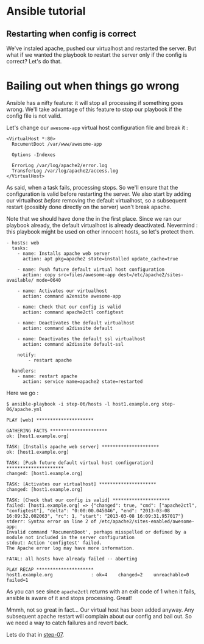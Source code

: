 Ansible tutorial
================

Restarting when config is correct
------------------------------

We've instaled apache, pushed our virtualhost and restarted the server.
But what if we wanted the playbook to restart the server only if the config is correct?
Let's do that.

# Bailing out when things go wrong

Ansible has a nifty feature: it will stop all processing if something goes wrong. 
We'll take advantage of this feature to stop our playbook if the config file is not 
valid.

Let's change our `awesome-app` virtual host configuration file and break it :

    <VirtualHost *:80>
      RocumentDoot /var/www/awesome-app

      Options -Indexes

      ErrorLog /var/log/apache2/error.log
      TransferLog /var/log/apache2/access.log
    </VirtualHost>

As said, when a task fails, processing stops. So we'll ensure that the
configuration is valid before restarting the server. We also start by adding
our  virtualhost _before_ removing the default virtualhost, so a subsequent
restart (possibly done directly on the server) won't break apache.

Note that we should have done the in the first place. Since we ran our
playbook already, the default virtualhost is already deactivated. Nevermind :
this playbook might be used on other innocent hosts, so let's protect them.

    - hosts: web
      tasks:
        - name: Installs apache web server
          action: apt pkg=apache2 state=installed update_cache=true

        - name: Push future default virtual host configuration
          action: copy src=files/awesome-app dest=/etc/apache2/sites-available/ mode=0640

        - name: Activates our virtualhost
          action: command a2ensite awesome-app

        - name: Check that our config is valid
          action: command apache2ctl configtest

        - name: Deactivates the default virtualhost
          action: command a2dissite default

        - name: Deactivates the default ssl virtualhost
          action: command a2dissite default-ssl

        notify:
            - restart apache

      handlers:
        - name: restart apache
          action: service name=apache2 state=restarted

Here we go :

    $ ansible-playbook -i step-06/hosts -l host1.example.org step-06/apache.yml

    PLAY [web] ********************* 

    GATHERING FACTS ********************* 
    ok: [host1.example.org]

    TASK: [Installs apache web server] ********************* 
    ok: [host1.example.org]

    TASK: [Push future default virtual host configuration] ********************* 
    changed: [host1.example.org]

    TASK: [Activates our virtualhost] ********************* 
    changed: [host1.example.org]

    TASK: [Check that our config is valid] ********************* 
    failed: [host1.example.org] => {"changed": true, "cmd": ["apache2ctl", "configtest"], "delta": "0:00:00.045046", "end": "2013-03-08 16:09:32.002063", "rc": 1, "start": "2013-03-08 16:09:31.957017"}
    stderr: Syntax error on line 2 of /etc/apache2/sites-enabled/awesome-app:
    Invalid command 'RocumentDoot', perhaps misspelled or defined by a module not included in the server configuration
    stdout: Action 'configtest' failed.
    The Apache error log may have more information.

    FATAL: all hosts have already failed -- aborting

    PLAY RECAP ********************* 
    host1.example.org              : ok=4    changed=2    unreachable=0    failed=1    

As you can see since `apache2ctl` returns with an exit code of 1 when it fails, ansible is 
aware of it and stops processing. Great!

Mmmh, not so great in fact... Our virtual host has been added anyway. Any subsequent 
apache restart will complain about our config and bail out. So we need a way to catch 
failures and revert back.

Lets do that in [step-07](https://github.com/leucos/ansible-tuto/tree/master/step-07).
